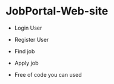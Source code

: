 # JobPortal-Web-site

- Login User
- Register User
- Find job
- Apply job

- Free of code you can used
